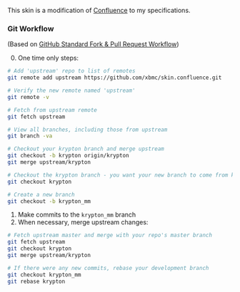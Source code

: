 This skin is a modification of [Confluence](https://github.com/xbmc/skin.confluence) to my specifications.  



### Git Workflow

(Based on [GitHub Standard Fork & Pull Request Workflow](https://gist.github.com/Chaser324/ce0505fbed06b947d962))


0. One time only steps:

  ```bash
  # Add 'upstream' repo to list of remotes
  git remote add upstream https://github.com/xbmc/skin.confluence.git

  # Verify the new remote named 'upstream'
  git remote -v

  # Fetch from upstream remote
  git fetch upstream

  # View all branches, including those from upstream
  git branch -va

  # Checkout your krypton branch and merge upstream
  git checkout -b krypton origin/krypton
  git merge upstream/krypton

  # Checkout the krypton branch - you want your new branch to come from krypton
  git checkout krypton

  # Create a new branch
  git checkout -b krypton_mm
  ```

1. Make commits to the `krypton_mm` branch
2. When necessary, merge upstream changes:

  ```bash
  # Fetch upstream master and merge with your repo's master branch
  git fetch upstream
  git checkout krypton
  git merge upstream/krypton

  # If there were any new commits, rebase your development branch
  git checkout krypton_mm
  git rebase krypton
  ```
